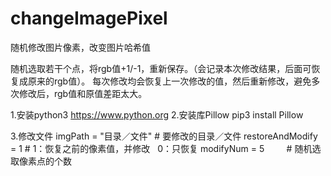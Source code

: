 # changeImagePixel
随机修改图片像素，改变图片哈希值

随机选取若干个点，将rgb值+1/-1，重新保存。（会记录本次修改结果，后面可恢复成原来的rgb值）。
每次修改均会恢复上一次修改的值，然后重新修改，避免多次修改后，rgb值和原值差距太大。

1.安装python3
  https://www.python.org
2.安装库Pillow
  pip3 install Pillow

3.修改文件
imgPath = "目录／文件"  # 要修改的目录／文件
restoreAndModify = 1  # 1：恢复之前的像素值，并修改   0：只恢复
modifyNum = 5         # 随机选取像素点的个数
